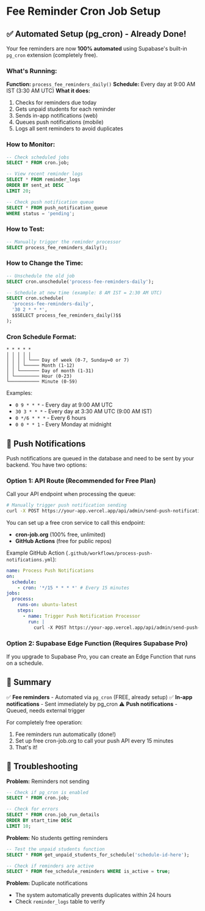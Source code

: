 # Fee Reminder Cron Job Setup

## ✅ Automated Setup (pg_cron) - Already Done!

Your fee reminders are now **100% automated** using Supabase's built-in `pg_cron` extension (completely free).

### What's Running:

**Function:** `process_fee_reminders_daily()`
**Schedule:** Every day at 9:00 AM IST (3:30 AM UTC)
**What it does:**
1. Checks for reminders due today
2. Gets unpaid students for each reminder
3. Sends in-app notifications (web)
4. Queues push notifications (mobile)
5. Logs all sent reminders to avoid duplicates

### How to Monitor:

```sql
-- Check scheduled jobs
SELECT * FROM cron.job;

-- View recent reminder logs
SELECT * FROM reminder_logs
ORDER BY sent_at DESC
LIMIT 20;

-- Check push notification queue
SELECT * FROM push_notification_queue
WHERE status = 'pending';
```

### How to Test:

```sql
-- Manually trigger the reminder processor
SELECT process_fee_reminders_daily();
```

### How to Change the Time:

```sql
-- Unschedule the old job
SELECT cron.unschedule('process-fee-reminders-daily');

-- Schedule at new time (example: 8 AM IST = 2:30 AM UTC)
SELECT cron.schedule(
  'process-fee-reminders-daily',
  '30 2 * * *',
  $$SELECT process_fee_reminders_daily()$$
);
```

### Cron Schedule Format:
```
* * * * *
│ │ │ │ │
│ │ │ │ └─── Day of week (0-7, Sunday=0 or 7)
│ │ │ └───── Month (1-12)
│ │ └─────── Day of month (1-31)
│ └───────── Hour (0-23)
└─────────── Minute (0-59)
```

Examples:
- `0 9 * * *` - Every day at 9:00 AM UTC
- `30 3 * * *` - Every day at 3:30 AM UTC (9:00 AM IST)
- `0 */6 * * *` - Every 6 hours
- `0 0 * * 1` - Every Monday at midnight

## 📱 Push Notifications

Push notifications are queued in the database and need to be sent by your backend. You have two options:

### Option 1: API Route (Recommended for Free Plan)
Call your API endpoint when processing the queue:

```bash
# Manually trigger push notification sending
curl -X POST https://your-app.vercel.app/api/admin/send-push-notifications
```

You can set up a free cron service to call this endpoint:
- **cron-job.org** (100% free, unlimited)
- **GitHub Actions** (free for public repos)

Example GitHub Action (`.github/workflows/process-push-notifications.yml`):
```yaml
name: Process Push Notifications
on:
  schedule:
    - cron: '*/15 * * * *' # Every 15 minutes
jobs:
  process:
    runs-on: ubuntu-latest
    steps:
      - name: Trigger Push Notification Processor
        run: |
          curl -X POST https://your-app.vercel.app/api/admin/send-push-notifications
```

### Option 2: Supabase Edge Function (Requires Supabase Pro)
If you upgrade to Supabase Pro, you can create an Edge Function that runs on a schedule.

## 🎯 Summary

✅ **Fee reminders** - Automated via `pg_cron` (FREE, already setup)
✅ **In-app notifications** - Sent immediately by pg_cron
⚠️ **Push notifications** - Queued, needs external trigger

For completely free operation:
1. Fee reminders run automatically (done!)
2. Set up free cron-job.org to call your push API every 15 minutes
3. That's it!

## 🔧 Troubleshooting

**Problem:** Reminders not sending
```sql
-- Check if pg_cron is enabled
SELECT * FROM cron.job;

-- Check for errors
SELECT * FROM cron.job_run_details
ORDER BY start_time DESC
LIMIT 10;
```

**Problem:** No students getting reminders
```sql
-- Test the unpaid students function
SELECT * FROM get_unpaid_students_for_schedule('schedule-id-here');

-- Check if reminders are active
SELECT * FROM fee_schedule_reminders WHERE is_active = true;
```

**Problem:** Duplicate notifications
- The system automatically prevents duplicates within 24 hours
- Check `reminder_logs` table to verify
